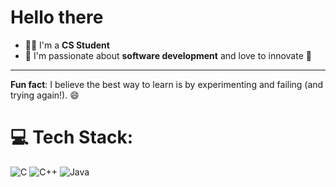 # Hello there

- 👨‍💻 I'm a **CS Student**  
- 🌱 I'm passionate about **software development** and love to innovate 🚀  

---

**Fun fact**: I believe the best way to learn is by experimenting and failing (and trying again!). 😄

# 💻 Tech Stack:
![C](https://img.shields.io/badge/c-%2300599C.svg?style=for-the-badge&logo=c&logoColor=white) ![C++](https://img.shields.io/badge/c++-%2300599C.svg?style=for-the-badge&logo=c%2B%2B&logoColor=white) ![Java](https://img.shields.io/badge/java-%23ED8B00.svg?style=for-the-badge&logo=openjdk&logoColor=white)
